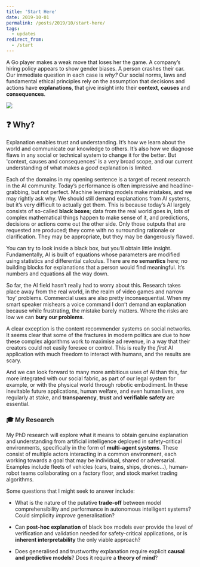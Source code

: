 ```yaml
---
title: 'Start Here'
date: 2019-10-01
permalink: /posts/2019/10/start-here/
tags:
  - updates
redirect_from:
  - /start
---
```


A Go player makes a weak move that loses her the game. A company’s hiring policy appears to show gender biases. A person crashes their car. Our immediate question in each case is *why?* Our social norms, laws and fundamental ethical principles rely on the assumption that decisions and actions have **explanations**, that give insight into their **context**, **causes** and **consequences**. 

![]( https://images.unsplash.com/photo-1465447142348-e9952c393450?ixlib=rb-1.2.1&ixid=eyJhcHBfaWQiOjEyMDd9&auto=format&fit=crop&w=1268&q=80 )

## ❓  Why?

Explanation enables trust and understanding. It’s how we learn about the world and communicate our knowledge to others. It’s also how we diagnose flaws in any social or technical system to change it for the better. But 'context, causes and consequences' is a very broad scope, and our current understanding of what makes a *good* explanation is limited.

Each of the domains in my opening sentence is a target of recent research in the AI community. Today’s performance is often impressive and headline-grabbing, but not perfect. Machine learning models make mistakes, and we may rightly ask why. We should still demand explanations from AI systems, but it’s very difficult to actually get them. This is because today’s AI largely consists of so-called **black boxes**; data from the real world goes in, lots of complex mathematical things happen to make sense of it, and predictions, decisions or actions come out the other side. Only those outputs that are requested are produced; they come with no surrounding rationale or clarification. They may be appropriate, but they may be dangerously flawed. 

You can try to look inside a black box, but you’ll obtain little insight. Fundamentally, AI is built of equations whose parameters are modified using statistics and differential calculus. There are **no semantics** here; no building blocks for explanations that a person would find meaningful. It’s numbers and equations all the way down.

So far, the AI field hasn’t really had to worry about this. Research takes place away from the real world, in the realm of video games and narrow ‘toy’ problems. Commercial uses are also pretty inconsequential. When my smart speaker mishears a voice command I don’t demand an explanation because while frustrating, the mistake barely matters. Where the risks are low we can **bury our problems**. 

A clear exception is the content recommender systems on social networks. It seems clear that some of the fractures in modern politics are due to how these complex algorithms work to maximise ad revenue, in a way that their creators could not easily foresee or control. This is really the *first* AI application with much freedom to interact with humans, and the results are scary.

And we can look forward to many more ambitious uses of AI than this, far more integrated with our social fabric, as part of our legal system for example, or with the physical world through robotic embodiment. In these inevitable future applications, human welfare, and even human lives, are regularly at stake, and **transparency**, **trust** and **verifiable safety** are essential.

### 🎓  My Research

My PhD research will explore what it means to obtain genuine explanation and understanding from artificial intelligence deployed in safety-critical environments, specifically in the form of **multi-agent systems**. These consist of multiple actors interacting in a common environment, each working towards a goal that may be individual, shared or adversarial. Examples include fleets of vehicles (cars, trains, ships, drones…), human-robot teams collaborating on a factory floor, and stock market trading algorithms. 

Some questions that I might seek to answer include:

- What is the nature of the putative **trade-off** between model comprehensibility and performance in autonomous intelligent systems? Could simplicity *improve* generalisation?
- Can **post-hoc explanation** of black box models ever provide the level of verification and validation needed for safety-critical applications, or is **inherent interpretability** the only viable approach? 

- Does generalised and trustworthy explanation require explicit **causal and predictive models**? Does it require a **theory of mind**?

  